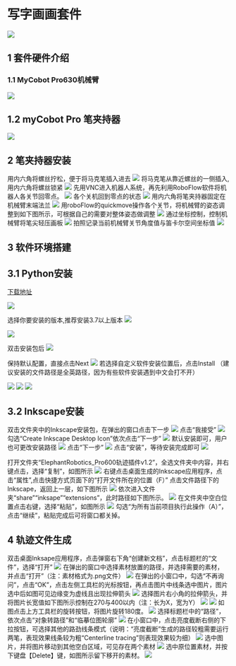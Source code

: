 # 写字画画套件
<img src="../../resources/7-ExamplesRobotsUsing/draw/draw.png" >

## 1 套件硬件介绍
### 1.1 MyCobot Pro630机械臂

<img src="../../resources/4-FirstInstallAndUse/pro 630 cn.png" >

## 1.2 myCobot Pro 笔夹持器

<img src="../../resources/7-ExamplesRobotsUsing/draw/tool.png" >

## 2 笔夹持器安装
用内六角将螺丝拧松，便于将马克笔插入进去
<img src="../../resources/7-ExamplesRobotsUsing/draw/image (5).png" >
将马克笔从靠近螺丝的一侧插入,用内六角将螺丝锁紧
<img src="../../resources/7-ExamplesRobotsUsing/draw/pen.png" >
先用VNC进入机器人系统，再先利用RoboFlow软件将机器人各关节回零点。
<img src="../../resources/7-ExamplesRobotsUsing/draw/image (6).png" >
各个关机回到零点的状态
<img src="../../resources/7-ExamplesRobotsUsing/draw/image (7).png" >
用内六角将笔夹持器固定在机械臂末端法兰
<img src="../../resources/7-ExamplesRobotsUsing/draw/image (8).png" >
用roboFlow的quickmove操作各个关节，将机械臂的姿态调整到如下图所示，可根据自己的需要对整体姿态做调整
<img src="../../resources/7-ExamplesRobotsUsing/draw/image (9).png" >
通过坐标控制，控制机械臂将笔尖轻压画板
<img src="../../resources/7-ExamplesRobotsUsing/draw/image (10).png" >
拍照记录当前机械臂关节角度值与笛卡尔空间坐标值
<img src="../../resources/7-ExamplesRobotsUsing/draw/image (11).png" >

## 3 软件环境搭建

## 3.1 Python安装

[下载地址](https://www.python.org/downloads/windows/)

<img src="../../resources/7-ExamplesRobotsUsing/2.5D/python.png" >

选择你要安装的版本,推荐安装3.7以上版本
<img src="../../resources/7-ExamplesRobotsUsing/2.5D/python1.png" >

<img src="../../resources/7-ExamplesRobotsUsing/2.5D/python2.png" >

双击安装包后
<img src="../../resources/7-ExamplesRobotsUsing/2.5D/python3.png" >

保持默认配置，直接点击Next
<img src="../../resources/7-ExamplesRobotsUsing/2.5D/python4.png" >
若选择自定义软件安装位置后，点击Install
（建议安装的文件路径是全英路径，因为有些软件安装遇到中文会打不开）

<img src="../../resources/7-ExamplesRobotsUsing/2.5D/python5.png" >

<img src="../../resources/7-ExamplesRobotsUsing/2.5D/python6.png" >

<img src="../../resources/7-ExamplesRobotsUsing/2.5D/python7.png" >

## 3.2 Inkscape安装
双击文件夹中的Inkscape安装包，在弹出的窗口点击下一步
<img src="../../resources/7-ExamplesRobotsUsing/draw/1.png" >
点击“我接受”
<img src="../../resources/7-ExamplesRobotsUsing/draw/2.png" >
勾选“Create Inkscape Desktop Icon”依次点击“下一步”
<img src="../../resources/7-ExamplesRobotsUsing/draw/3.png" >
默认安装即可，用户也可更改安装路径
<img src="../../resources/7-ExamplesRobotsUsing/draw/4.png" >
点击“下一步”
<img src="../../resources/7-ExamplesRobotsUsing/draw/5.png" >
点击“安装”，等待安装完成即可
<img src="../../resources/7-ExamplesRobotsUsing/draw/6.png" >

打开文件夹“ElephantRobotics_Pro600轨迹插件v1.2”，全选文件夹中内容，并右键点击，选择“复制”，如图所示
<img src="../../resources/7-ExamplesRobotsUsing/draw/image (13).png" >
右键点击桌面生成的Inkscape应用程序，点击“属性”,点击快捷方式页面下的“打开文件所在的位置（F）”
点击文件路径下的Inkscape，返回上一层，如下图所示
<img src="../../resources/7-ExamplesRobotsUsing/draw/image (14).png" >
依次进入文件夹“share”“inksape”“extensions”，此时路径如下图所示。
<img src="../../resources/7-ExamplesRobotsUsing/draw/image (15).png" >
在文件夹中空白位置点击右键，选择“粘贴”，如图所示
<img src="../../resources/7-ExamplesRobotsUsing/draw/image (16).png" >
勾选“为所有当前项目执行此操作（A）”，点击“继续”，粘贴完成后可将窗口都关掉。

## 4 轨迹文件生成
双击桌面Inksape应用程序，点击弹窗右下角“创建新文档”，点击标题栏的“文件”，选择“打开”
<img src="../../resources/7-ExamplesRobotsUsing/draw/image (17).png" >
在弹出的窗口中选择素材放置的路径，并选择需要的素材，并点击“打开”（注：素材格式为.png文件）
<img src="../../resources/7-ExamplesRobotsUsing/draw/image (18).png" >
在弹出的小窗口中，勾选“不再询问”，点击“OK”，点击左侧工具栏的光标按钮，再点击图片中线条选中图片，图片选中后如图可见边缘变为虚线且出现拉伸箭头
<img src="../../resources/7-ExamplesRobotsUsing/draw/image (19).png" >
选择图片右小角的拉伸箭头，并将图片长宽值如下图所示控制在270与400以内（注：长为X，宽为Y）
<img src="../../resources/7-ExamplesRobotsUsing/draw/image (20).png" >
<img src="../../resources/7-ExamplesRobotsUsing/draw/image (21).png" >
如图点击上方工具栏的旋转按钮，将图片旋转180度。
<img src="../../resources/7-ExamplesRobotsUsing/draw/image (22).png" >
选择标题栏中的“路径”，依次点击“对象转路径”和“临摹位图轮廓”
<img src="../../resources/7-ExamplesRobotsUsing/draw/image (23).png" >
在小窗口中，点击亮度截断右侧的下拉按钮，可选择其他的路劲线条模式（说明：“亮度截断”生成的路径较粗需要运行两笔，表现效果线条较为粗“Centerline tracing”则表现效果较为细）
<img src="../../resources/7-ExamplesRobotsUsing/draw/image (24).png" >
选中图片，并将图片移动到其他空白区域，可见存在两个素材
<img src="../../resources/7-ExamplesRobotsUsing/draw/image (25).png" >
选中原位置素材，并按下键盘【Delete】键，如图所示留下移开的素材。
<img src="../../resources/7-ExamplesRobotsUsing/draw/image (26).png" >